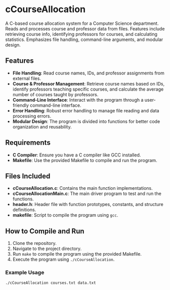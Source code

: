 # cCourseAllocation
A C-based course allocation system for a Computer Science department. Reads and processes course and professor data from files. Features include retrieving course info, identifying professors for courses, and calculating statistics. Emphasizes file handling, command-line arguments, and modular design.

## Features

- **File Handling**: Read course names, IDs, and professor assignments from external files.
- **Course & Professor Management**: Retrieve course names based on IDs, identify professors teaching specific courses, and calculate the average number of courses taught by professors.
- **Command-Line Interface**: Interact with the program through a user-friendly command-line interface.
- **Error Handling**: Robust error handling to manage file reading and data processing errors.
- **Modular Design**: The program is divided into functions for better code organization and reusability.

## Requirements

- **C Compiler**: Ensure you have a C compiler like GCC installed.
- **Makefile**: Use the provided Makefile to compile and run the program.

## Files Included

- **cCourseAllocation.c**: Contains the main function implementations.
- **cCourseAllocationMain.c**: The main driver program to test and run the functions.
- **header.h**: Header file with function prototypes, constants, and structure definitions.
- **makefile**: Script to compile the program using `gcc`.

## How to Compile and Run

1. Clone the repository.
2. Navigate to the project directory.
3. Run `make` to compile the program using the provided Makefile.
4. Execute the program using `./cCourseAllocation`.

### Example Usage

```bash
./cCourseAllocation courses.txt data.txt
